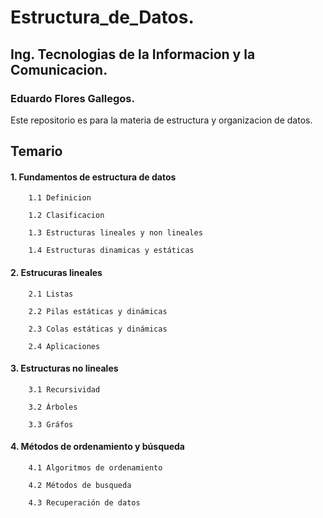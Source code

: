 # Estructura_de_Datos.

## Ing. Tecnologias de la Informacion y la Comunicacion.

### Eduardo Flores Gallegos.

Este repositorio es para la materia de estructura y organizacion de datos.


## Temario 

 #### 1. Fundamentos de estructura de datos       
        
        1.1 Definicion    
        
        1.2 Clasificacion  
        
        1.3 Estructuras lineales y non lineales  
        
        1.4 Estructuras dinamicas y estáticas  

 #### 2. Estrucuras lineales    
        2.1 Listas  

        2.2 Pilas estáticas y dinámicas  

        2.3 Colas estáticas y dinámicas  

        2.4 Aplicaciones  

 #### 3. Estructuras no lineales      
        3.1 Recursividad  

        3.2 Árboles  

        3.3 Gráfos  

 #### 4. Métodos de ordenamiento y búsqueda       
        4.1 Algoritmos de ordenamiento  

        4.2 Métodos de busqueda  
           
        4.3 Recuperación de datos  
